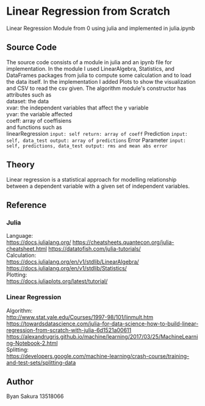 # Linear Regression from Scratch
Linear Regression Module from 0 using julia and implemented in julia.ipynb

## Source Code
The source code consists of a module in julia and an ipynb file for implementation. 
In the module I used LinearAlgebra, Statistics, and DataFrames packages from julia to compute some calculation and to load the data itself. In the implementation I added Plots to show the visualization and CSV to read the csv given.
The algorithm module's constructor has attributes such as    <br>
    dataset: the data <br>
    xvar: the independent variables that affect the y variable <br>
    yvar: the variable affected <br>
    coeff: array of coeffisiens <br>
and functions such as <br>
    linearRegression
    ```
    input: self
    return: array of coeff
    ```
    Prediction
    ```
    input: self, data_test
    output: array of predictions
    ```
    Error Parameter
    ```
    input: self, predictions, data_test
    output: rms and mean abs error
    ```

## Theory
Linear regression is a statistical approach for modelling relationship between a dependent variable with a given set of independent variables.

## Reference
### Julia
Language: <br>
https://docs.julialang.org/
https://cheatsheets.quantecon.org/julia-cheatsheet.html
https://datatofish.com/julia-tutorials/
<br>
Calculation: <br>
https://docs.julialang.org/en/v1/stdlib/LinearAlgebra/
https://docs.julialang.org/en/v1/stdlib/Statistics/
<br>
Plotting: <br>
https://docs.juliaplots.org/latest/tutorial/
<br>

### Linear Regression
Algorithm: <br>
http://www.stat.yale.edu/Courses/1997-98/101/linmult.htm
https://towardsdatascience.com/julia-for-data-science-how-to-build-linear-regression-from-scratch-with-julia-6d1521a00611
https://alexandrugris.github.io/machine/learning/2017/03/25/MachineLearning-Notebook-2.html
<br>
Splitting: <br>
https://developers.google.com/machine-learning/crash-course/training-and-test-sets/splitting-data

## Author
Byan Sakura
13518066
